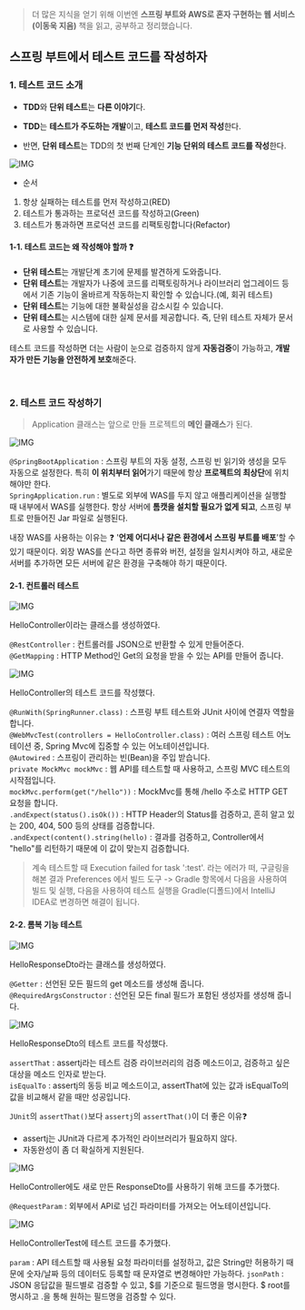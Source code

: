> 더 많은 지식을 얻기 위해 이번엔 **스프링 부트와 AWS로 혼자 구현하는 웹 서비스(이동욱 지음)** 책을 읽고, 공부하고 정리했습니다.

## 스프링 부트에서 테스트 코드를 작성하자
### 1. 테스트 코드 소개

- **TDD**와 **단위 테스트**는 **다른 이야기**다.

- **TDD**는 **테스트가 주도하는 개발**이고, **테스트 코드를 먼저 작성**한다.
- 반면, **단위 테스트**는 TDD의 첫 번째 단계인 **기능 단위의 테스트 코드를 작성**한다.

![IMG](https://velog.velcdn.com/images/kimtaekjun/post/ac0b5aee-6540-4142-b6c8-d57a1dd2c651/image.gif)

- 순서
1. 항상 실패하는 테스트를 먼저 작성하고(RED)
2. 테스트가 통과하는 프로덕션 코드를 작성하고(Green)
3. 테스트가 통과하면 프로덕션 코드를 리팩토링합니다(Refactor)

#### 1-1. 테스트 코드는 왜 작성해야 할까 ❓

- **단위 테스트**는 개발단계 초기에 문제를 발견하게 도와줍니다.
- **단위 테스트**는 개발자가 나중에 코드를 리팩토링하거나 라이브러리 업그레이드 등에서 기존 기능이 올바르게 작동하는지 확인할 수 있습니다.(예, 회귀 테스트)
- **단위 테스트**는 기능에 대한 불확실성을 감소시킬 수 있습니다.
- **단위 테스트**는 시스템에 대한 실제 문서를 제공합니다. 즉, 단위 테스트 자체가 문서로 사용할 수 있습니다.

테스트 코드를 작성하면 더는 사람이 눈으로 검증하지 않게 **자동검증**이 가능하고, **개발자가 만든 기능을 안전하게 보호**해준다.

<br>

### 2. 테스트 코드 작성하기
> Application 클래스는 앞으로 만들 프로젝트의 **메인 클래스**가 된다.

![IMG](https://velog.velcdn.com/images/kimtaekjun/post/ddb18848-adb4-4b68-9539-e06eb006bcb4/image.png)

`@SpringBootApplication` : 스프링 부트의 자동 설정, 스프링 빈 읽기와 생성을 모두 자동으로 설정한다. 특히 **이 위치부터 읽어**가기 때문에 항상 **프로젝트의 최상단**에 위치해야만 한다.  
`SpringApplication.run` : 별도로 외부에 WAS를 두지 않고 애플리케이션을 실행할 때 내부에서 WAS를 실행한다. 항상 서버에 **톰캣을 설치할 필요가 없게 되고**, 스프링 부트로 만들어진 Jar 파일로 실행된다.

내장 WAS를 사용하는 이유는 ❓
'**언제 어디서나 같은 환경에서 스프링 부트를 배포**'할 수 있기 때문이다. 외장 WAS를 쓴다고 하면 종류와 버전, 설정을 일치시켜야 하고, 새로운 서버를 추가하면 모든 서버에 같은 환경을 구축해야 하기 때문이다.

#### 2-1. 컨트롤러 테스트

![IMG](https://velog.velcdn.com/images/kimtaekjun/post/a5ee187f-a3e4-4da2-8f7c-79a0d4bbc1ef/image.png)

HelloController이라는 클래스를 생성하였다.

`@RestController` : 컨트롤러를 JSON으로 반환할 수 있게 만들어준다.  
`@GetMapping` : HTTP Method인 Get의 요청을 받을 수 있는 API를 만들어 줍니다.

![IMG](https://velog.velcdn.com/images/kimtaekjun/post/ffa1f5a5-983e-4aeb-8aaf-a77cb41b99f1/image.png)

HelloController의 테스트 코드를 작성했다.

`@RunWith(SpringRunner.class)` : 스프링 부트 테스트와 JUnit 사이에 연결자 역할을 합니다.  
`@WebMvcTest(controllers = HelloController.class)` : 여러 스프링 테스트 어노테이션 중, Spring Mvc에 집중할 수 있는 어노테이션입니다.  
`@Autowired` : 스프링이 관리하는 빈(Bean)을 주입 받습니다.  
`private MockMvc mockMvc` : 웹 API를 테스트할 때 사용하고, 스프링 MVC 테스트의 시작점입니다.  
`mockMvc.perform(get("/hello"))` : MockMvc를 통해 /hello 주소로 HTTP GET 요청을 합니다.  
`.andExpect(status().isOk())` : HTTP Header의 Status를 검증하고, 흔히 알고 있는 200, 404, 500 등의 상태를 검증합니다.  
`.andExpect(content().string(hello)` : 결과를 검증하고, Controller에서 "hello"를 리턴하기 때문에 이 값이 맞는지 검증합니다.

> 계속 테스트할 때 Execution failed for task ':test'. 라는 에러가 떠, 구글링을 해본 결과
Preferences 에서 빌드 도구 -> Gradle 항목에서 다음을 사용하여 빌드 및 실행, 다음을 사용하여 테스트 실행을 Gradle(디폴드)에서 IntelliJ IDEA로 변경하면 해결이 됩니다.

#### 2-2. 롬복 기능 테스트
![IMG](https://velog.velcdn.com/images/kimtaekjun/post/31e8d8f5-ce46-4a4e-8528-6ac1c8d1694f/image.png)

HelloResponseDto라는 클래스를 생성하였다.

`@Getter` : 선언된 모든 필드의 get 메소드를 생성해 줍니다.  
`@RequiredArgsConstructor` : 선언된 모든 final 필드가 포함된 생성자를 생성해 줍니다.

![IMG](https://velog.velcdn.com/images/kimtaekjun/post/48a76da9-4e21-4635-acd3-57de4ee83e56/image.png)

HelloResponseDto의 테스트 코드를 작성했다.

`assertThat` : assertj라는 테스트 검증 라이브러리의 검증 메소드이고, 검증하고 싶은 대상을 메소드 인자로 받는다.  
`isEqualTo` : assertj의 동등 비교 메소드이고, assertThat에 있는 값과 isEqualTo의 값을 비교해서 같을 때만 성공입니다.

`JUnit`의 `assertThat()`보다 `assertj`의 `assertThat()`이 더 좋은 이유❓
- assertj는 JUnit과 다르게 추가적인 라이브러리가 필요하지 않다.
- 자동완성이 좀 더 확실하게 지원된다.

![IMG](https://velog.velcdn.com/images/kimtaekjun/post/c010770f-d7f7-4729-a5b0-7b29187b70f2/image.png)

HelloController에도 새로 만든 ResponseDto를 사용하기 위해 코드를 추가했다.

`@RequestParam` : 외부에서 API로 넘긴 파라미터를 가져오는 어노테이션입니다.

![IMG](https://velog.velcdn.com/images/kimtaekjun/post/56efb668-cf81-4fb8-bce1-bf4269e27368/image.png)

HelloControllerTest에 테스트 코드를 추가했다.

`param` : API 테스트할 때 사용될 요청 파라미터를 설정하고, 값은 String만 허용하기 때문에 숫자/날짜 등의 데이터도 등록할 때 문자열로 변경해야만 가능하다.
`jsonPath` : JSON 응답값을 필드별로 검증할 수 있고, $를 기준으로 필드명을 명시한다. $ root를 명시하고 .을 통해 원하는 필드명을 검증할 수 있다.